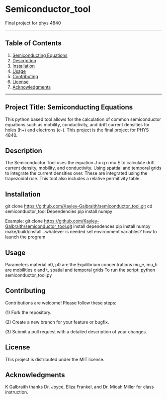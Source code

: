 # Semiconductor_tool
Final project for phys 4840





---

## Table of Contents
1. [Semiconducting Equations](#project-title)
2. [Description](#description)
3. [Installation](#installation)
4. [Usage](#usage)
5. [Contributing](#contributing)
6. [License](#license)
7. [Acknowledgments](#acknowledgments)

---

## Project Title: Semiconducting Equations
This python based tool allows for the calculation of common semiconductor equations such as mobility, conductivity, and drift current densities for holes (h+) and electrons (e-). 
This project is the final project for PHYS 4840. 
    
## Description
The Semiconductor Tool uses the equation J = q n mu E to calculate drift current density, mobility, and conductivity. Using spattial and temporal 
grids to integrate the current densities over. These are integrated using the trapezoidal rule. This tool also includes a relative permitivity table.                                          
                                          

## Installation
git clone https://github.com/Kayley-Galbraith/semiconductor_tool.git
cd semiconductor_tool
Dependencies
pip install numpy                                          
                                          
Example: 
git clone https://github.com/Kayley-Galbraith/semiconductor_tool.git
install dependences 
pip install numpy                                         
make/build/install...whatever is needed
set environment variables?
how to launch the program

## Usage
Parameters
    material 
    n0, p0 are the Equilibrium concentrations
    mu_e, mu_h are mobilities
    x and t, spatial and temporal grids
To run the script: 
python semiconductor_tool.py                                          
## Contributing

Contributions are welcome! Please follow these steps:

(1) Fork the repository.

(2) Create a new branch for your feature or bugfix.
                                         
(3) Submit a pull request with a detailed description of your changes.

## License
This project is distributed under the MIT license. 

## Acknowledgments
K Galbraith thanks Dr. Joyce, Eliza Frankel, and Dr. Micah Miller for class instruction. 


